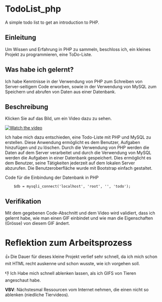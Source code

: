 # TodoList_php
A simple todo list to get an introduction to PHP.
## Einleitung

Um Wissen und Erfahrung in PHP zu sammeln, beschloss ich, ein kleines Projekt zu programmieren, eine ToDo-Liste.

## Was habe ich gelernt?

Ich habe Kenntnisse in der Verwendung von PHP zum Schreiben von Server-seitigem Code erworben, sowie in der Verwendung von MySQL zum Speichern und abrufen von Daten aus einer Datenbank.

## Beschreibung

Klicken Sie auf das Bild, um ein Video dazu zu sehen.

[![Watch the video](https://img.youtube.com/vi/RsRw8DSy8h8/sddefault.jpg)](https://www.youtube.com/watch?v=RsRw8DSy8h8)

Ich habe mich dazu entschieden, eine Todo-Liste mit PHP und MySQL zu erstellen. Diese Anwendung ermöglicht es dem Benutzer, Aufgaben hinzufügen und zu löschen. Durch die Verwendung von PHP werden die Daten auf dem Server verarbeitet und durch die Verwendung von MySQL werden die Aufgaben in einer Datenbank gespeichert. Dies ermöglicht es dem Benutzer, seine Tätigkeiten jederzeit auf dem lokalen Server abzurufen. Die Benutzeroberfläche wurde mit Bootstrap einfach gestaltet.


Code für die Einbindung der Datenbank in PHP
```
    $db = mysqli_connect('localhost', 'root', '', 'todo');
```

## Verifikation

Mit dem gegebenen Code-Abschnitt und dem Video wird validiert, dass ich gelernt habe, wie man einen GIF einbindet und wie man die Eigenschaften (Grösse) von diesem GIF ändert.

# Reflektion zum Arbeitsprozess

👍 Die Dauer für dieses kleine Projekt verlief sehr schnell, da ich mich schon mit HTML recht auskenne und schon wusste, wie ich vorgehen soll.

👎 Ich Habe mich schnell ablenken lassen, als ich GIFS von Tieren angeschaut habe.

**VBV**: Nächstesmal Ressourcen vom Internet nehmen, die einen nicht so ablenken (niedliche Tiervideos).
